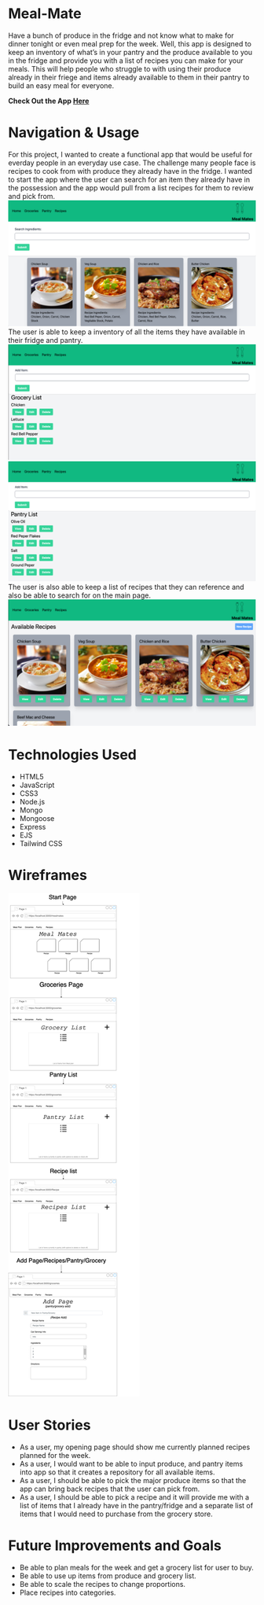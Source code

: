 # Meal-Mate
Have a bunch of produce in the fridge and not know what to make for dinner tonight or even meal prep for the week. Well, this app is designed to keep an inventory of what’s in your pantry and the produce available to you in the fridge and provide you with a list of recipes you can make for your meals. This will help people who struggle to with using their produce already in their friege and items already available to them in their pantry to build an easy meal for everyone.

**Check Out the App [Here](https://intense-tor-13637.herokuapp.com/)**

# Navigation & Usage
For this project, I wanted to create a functional app that would be useful for everday people in an everyday use case. The challenge many people face is recipes to cook from with produce they already have in the fridge. I wanted to start the app where the user can search for an item they already have in the possession and the app would pull from a list recipes for them to review and pick from. 
![indexPage](/public/images/index.png)
The user is able to keep a inventory of all the items they have available in their fridge and pantry.
![groceryPage](/public/images/groceryPage.png)
![pantryPage](/public/images/pantryPage.png)
The user is also able to keep a list of recipes that they can reference and also be able to search for on the main page.
![recipePage](/public/images/recipePage.png)

# Technologies Used
- HTML5
- JavaScript
- CSS3
- Node.js
- Mongo
- Mongoose
- Express
- EJS
- Tailwind CSS

# Wireframes
![MealMatesWF](/public/images/MealMatesWF.png)

# User Stories
- As a user, my opening page should show me currently planned recipes planned for the week.
- As a user, I would want to be able to input produce, and pantry items into app so that it creates a repository for all available items.
- As a user, I should be able to pick the major produce items so that the app can bring back recipes that the user can pick from.
- As a user, I should be able to pick a recipe and it will provide me with a list of items that I already have in the pantry/fridge and a separate list of items that I would need to purchase from the grocery store.

# Future Improvements and Goals
- Be able to plan meals for the week and get a grocery list for user to buy.
- Be able to use up items from produce and grocery list.
- Be able to scale the recipes to change proportions.
- Place recipes into categories.
